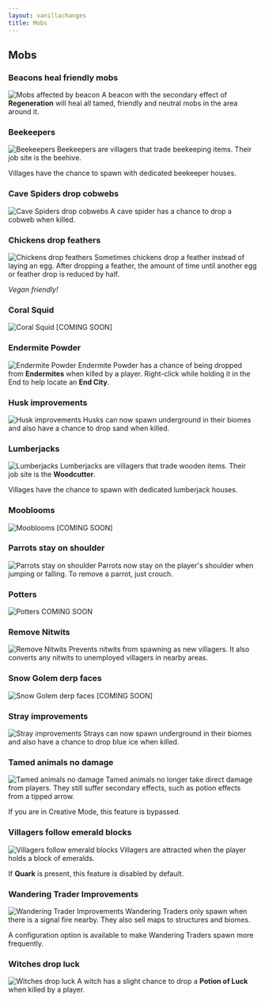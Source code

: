 ```yaml
---
layout: vanillachanges
title: Mobs
---
```


## Mobs

### Beacons heal friendly mobs
![Mobs affected by beacon](https://raw.githubusercontent.com/svenhjol/Charm-Assets/master/web/charm-features/nope.png)
A beacon with the secondary effect of **Regeneration** will heal all tamed, friendly and neutral mobs in the area around it.

### Beekeepers
![Beekeepers](https://raw.githubusercontent.com/svenhjol/Charm-Assets/master/web/charm-features/nope.png)
Beekeepers are villagers that trade beekeeping items. Their job site is the beehive.

Villages have the chance to spawn with dedicated beekeeper houses.

### Cave Spiders drop cobwebs
![Cave Spiders drop cobwebs](https://raw.githubusercontent.com/svenhjol/Charm-Assets/master/web/charm-features/nope.png)
A cave spider has a chance to drop a cobweb when killed.

### Chickens drop feathers
![Chickens drop feathers](https://raw.githubusercontent.com/svenhjol/Charm-Assets/master/web/charm-features/nope.png)
Sometimes chickens drop a feather instead of laying an egg.  After dropping a feather, the amount of time until another egg or feather drop is reduced by half.

*Vegan friendly!* 

### Coral Squid
![Coral Squid](https://raw.githubusercontent.com/svenhjol/Charm-Assets/master/web/charm-features/nope.png)
[COMING SOON]

### Endermite Powder
![Endermite Powder](https://raw.githubusercontent.com/svenhjol/Charm-Assets/master/web/charm-features/nope.png)
Endermite Powder has a chance of being dropped from **Endermites** when killed by a player.  Right-click while holding it in the End to help locate an **End City**.

### Husk improvements
![Husk improvements](https://raw.githubusercontent.com/svenhjol/Charm-Assets/master/web/charm-features/nope.png)
Husks can now spawn underground in their biomes and also have a chance to drop sand when killed.

### Lumberjacks
![Lumberjacks](https://raw.githubusercontent.com/svenhjol/Charm-Assets/master/web/charm-features/nope.png)
Lumberjacks are villagers that trade wooden items. Their job site is the **Woodcutter**.

Villages have the chance to spawn with dedicated lumberjack houses.

### Mooblooms
![Mooblooms](https://raw.githubusercontent.com/svenhjol/Charm-Assets/master/web/charm-features/nope.png)
[COMING SOON]

### Parrots stay on shoulder
![Parrots stay on shoulder](https://raw.githubusercontent.com/svenhjol/Charm-Assets/master/web/charm-features/nope.png)
Parrots now stay on the player's shoulder when jumping or falling. To remove a parrot, just crouch.

### Potters
![Potters](https://raw.githubusercontent.com/svenhjol/Charm-Assets/master/web/charm-features/nope.png)
COMING SOON

### Remove Nitwits
![Remove Nitwits](https://raw.githubusercontent.com/svenhjol/Charm-Assets/master/web/charm-features/nope.png)
Prevents nitwits from spawning as new villagers.  It also converts any nitwits to unemployed villagers in nearby areas.

### Snow Golem derp faces
![Snow Golem derp faces](https://raw.githubusercontent.com/svenhjol/Charm-Assets/master/web/charm-features/nope.png)
[COMING SOON]

### Stray improvements
![Stray improvements](https://raw.githubusercontent.com/svenhjol/Charm-Assets/master/web/charm-features/nope.png)
Strays can now spawn underground in their biomes and also have a chance to drop blue ice when killed.

### Tamed animals no damage
![Tamed animals no damage](https://raw.githubusercontent.com/svenhjol/Charm-Assets/master/web/charm-features/nope.png)
Tamed animals no longer take direct damage from players. They still suffer secondary effects, such as potion effects from a tipped arrow.

If you are in Creative Mode, this feature is bypassed.

### Villagers follow emerald blocks
![Villagers follow emerald blocks](https://raw.githubusercontent.com/svenhjol/Charm-Assets/master/web/charm-features/nope.png)
Villagers are attracted when the player holds a block of emeralds.

If **Quark** is present, this feature is disabled by default.

### Wandering Trader Improvements
![Wandering Trader Improvements](https://raw.githubusercontent.com/svenhjol/Charm-Assets/master/web/charm-features/nope.png)
Wandering Traders only spawn when there is a signal fire nearby.
They also sell maps to structures and biomes.

A configuration option is available to make Wandering Traders spawn more frequently.

### Witches drop luck
![Witches drop luck](https://raw.githubusercontent.com/svenhjol/Charm-Assets/master/web/charm-features/nope.png)
A witch has a slight chance to drop a **Potion of Luck** when killed by a player.